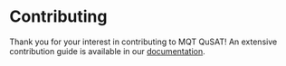 <!--- This file has been generated from an external template. Please do not modify it directly. -->
<!--- Changes should be contributed to https://github.com/munich-quantum-toolkit/templates. -->

# Contributing

Thank you for your interest in contributing to MQT QuSAT!
An extensive contribution guide is available in our [documentation](https://mqt.readthedocs.io/projects/qusat/en/latest/CONTRIBUTING.html).
